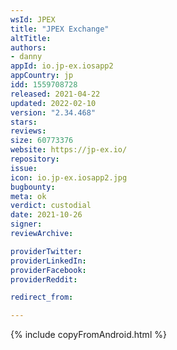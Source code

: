 ```yaml
---
wsId: JPEX
title: "JPEX Exchange"
altTitle: 
authors:
- danny
appId: io.jp-ex.iosapp2
appCountry: jp
idd: 1559708728
released: 2021-04-22
updated: 2022-02-10
version: "2.34.468"
stars: 
reviews: 
size: 60773376
website: https://jp-ex.io/
repository: 
issue: 
icon: io.jp-ex.iosapp2.jpg
bugbounty: 
meta: ok
verdict: custodial
date: 2021-10-26
signer: 
reviewArchive:

providerTwitter: 
providerLinkedIn: 
providerFacebook: 
providerReddit: 

redirect_from:

---
```


{% include copyFromAndroid.html %}

